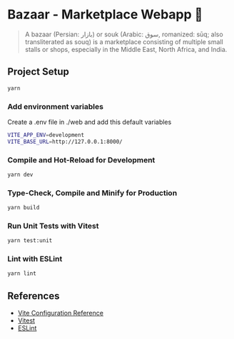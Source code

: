 # Bazaar - Marketplace Webapp 🛒

> A bazaar (Persian: بازار) or souk (Arabic: سوق, romanized: sūq; also transliterated as souq)
> is a marketplace consisting of multiple small stalls or shops, especially in the Middle East,
> North Africa, and India.

## Project Setup

```sh
yarn
```

### Add environment variables
Create a .env file in ./web and add this default variables

```sh
VITE_APP_ENV=development
VITE_BASE_URL=http://127.0.0.1:8000/
```

### Compile and Hot-Reload for Development

```sh
yarn dev
```

### Type-Check, Compile and Minify for Production

```sh
yarn build
```

### Run Unit Tests with Vitest

```sh
yarn test:unit
```

### Lint with ESLint
```sh
yarn lint
```

## References
- [Vite Configuration Reference](https://vitejs.dev/config/)
- [Vitest](https://vitest.dev/)
- [ESLint](https://eslint.org/)